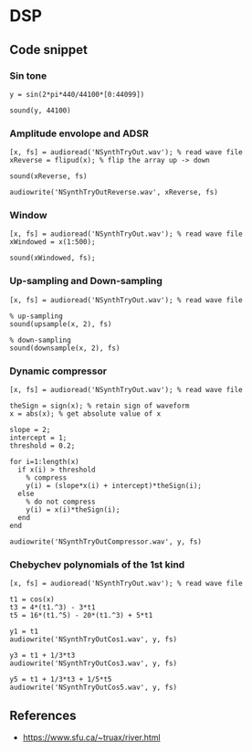 # DSP

## Code snippet

### Sin tone

```
y = sin(2*pi*440/44100*[0:44099])

sound(y, 44100)
```

### Amplitude envolope and ADSR

```
[x, fs] = audioread('NSynthTryOut.wav'); % read wave file
xReverse = flipud(x); % flip the array up -> down

sound(xReverse, fs)

audiowrite('NSynthTryOutReverse.wav', xReverse, fs)
```

### Window

```
[x, fs] = audioread('NSynthTryOut.wav'); % read wave file 
xWindowed = x(1:500);

sound(xWindowed, fs);
```

### Up-sampling and Down-sampling

```
[x, fs] = audioread('NSynthTryOut.wav'); % read wave file 

% up-sampling
sound(upsample(x, 2), fs)

% down-sampling
sound(downsample(x, 2), fs)
```

### Dynamic compressor

```
[x, fs] = audioread('NSynthTryOut.wav'); % read wave file 

theSign = sign(x); % retain sign of waveform
x = abs(x); % get absolute value of x

slope = 2;
intercept = 1;
threshold = 0.2;

for i=1:length(x)
  if x(i) > threshold
    % compress
    y(i) = (slope*x(i) + intercept)*theSign(i); 
  else
    % do not compress
    y(i) = x(i)*theSign(i); 
  end
end

audiowrite('NSynthTryOutCompressor.wav', y, fs)
```

### Chebychev polynomials of the 1st kind

```
[x, fs] = audioread('NSynthTryOut.wav'); % read wave file

t1 = cos(x)
t3 = 4*(t1.^3) - 3*t1
t5 = 16*(t1.^5) - 20*(t1.^3) + 5*t1

y1 = t1
audiowrite('NSynthTryOutCos1.wav', y, fs)

y3 = t1 + 1/3*t3
audiowrite('NSynthTryOutCos3.wav', y, fs)

y5 = t1 + 1/3*t3 + 1/5*t5
audiowrite('NSynthTryOutCos5.wav', y, fs)
```

## References
* https://www.sfu.ca/~truax/river.html
